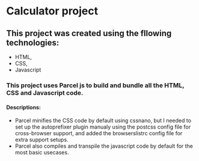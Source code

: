 # Calculator project

## This project was created using the fllowing technologies:
* HTML,
* CSS,
* Javascript

### This project uses Parcel js to build and bundle all the HTML, CSS and Javascript code.
#### Descriptions:
- Parcel minifies the CSS code by default using cssnano, but I needed to set up the autoprefixer plugin manualy using the postcss config file for cross-browser support, and added the browserslistrc config file for extra support setups.
- Parcel also compiles and transpile the javascript code by default for the most basic usecases.
